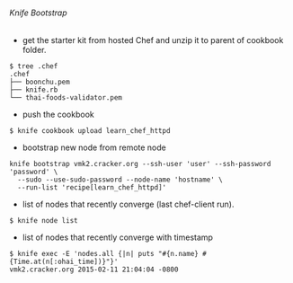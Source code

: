 ###### Knife Bootstrap

* get the starter kit from hosted Chef and unzip it to parent of cookbook folder.
```
$ tree .chef
.chef
├── boonchu.pem
├── knife.rb
└── thai-foods-validator.pem
```
* push the cookbook
```
$ knife cookbook upload learn_chef_httpd
```
* bootstrap new node from remote node
```
knife bootstrap vmk2.cracker.org --ssh-user 'user' --ssh-password 'password' \
  --sudo --use-sudo-password --node-name 'hostname' \
  --run-list 'recipe[learn_chef_httpd]'
```
* list of nodes that recently converge (last chef-client run).
```
$ knife node list
```
* list of nodes that recently converge with timestamp
```
$ knife exec -E 'nodes.all {|n| puts "#{n.name} #{Time.at(n[:ohai_time])}"}'
vmk2.cracker.org 2015-02-11 21:04:04 -0800
```
